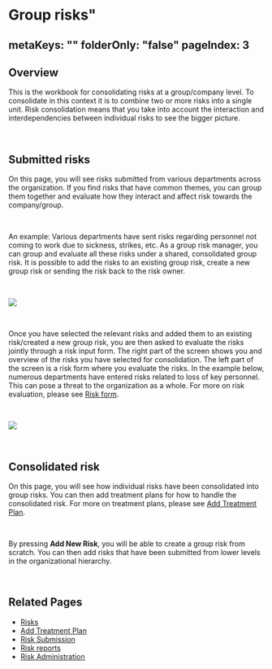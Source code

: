 # Group risks"
metaKeys: ""
folderOnly: "false"
pageIndex: 3
---

## Overview

This is the workbook for consolidating risks at a group/company level. To consolidate in this context it is to combine two or more risks into a single unit. Risk consolidation means that you take into account the interaction and interdependencies between individual risks to see the bigger picture.

<br/>

## Submitted risks

On this page, you will see risks submitted from various departments across the organization. If you find risks that have common themes, you can group them together and evaluate how they interact and affect risk towards the company/group.

<br/>

An example: Various departments have sent risks regarding personnel not coming to work due to sickness, strikes, etc. As a group risk manager, you can group and evaluate all these risks under a shared, consolidated group risk. It is possible to add the risks to an existing group risk, create a new group risk or sending the risk back to the risk owner.

<br/>

![](https://profitbasedocs.blob.core.windows.net/riskimages/Consolidated-submittedrisks.png)

<br/>

Once you have selected the relevant risks and added them to an existing risk/created a new group risk, you are then asked to evaluate the risks jointly through a risk input form. The right part of the screen shows you and overview of the risks you have selected for consolidation. The left part of the screen is a risk form where you evaluate the risks. In the example below, numerous departments have entered risks related to loss of key personnel. This can pose a threat to the organization as a whole. For more on risk evaluation, please see [Risk form](risks/create-new-risk.md).

<br/>

![](https://profitbasedocs.blob.core.windows.net/riskimages/consolidated-consolidaterisk.png)

<br/>

## Consolidated risk

On this page, you will see how individual risks have been consolidated into group risks. You can then add treatment plans for how to handle the consolidated risk. For more on treatment plans, please see [Add Treatment Plan](risks/treatment-plan.md).

<br/>

By pressing **Add New Risk**, you will be able to create a group risk from scratch. You can then add risks that have been submitted from lower levels in the organizational hierarchy.

<br/>

## Related Pages

- [Risks](risks.md)
- [Add Treatment Plan](risks/treatment-plan.md)
- [Risk Submission](risk-submission.md)
- [Risk reports](risk-reports.md)
- [Risk Administration](risk-admin.md)

<br/>
